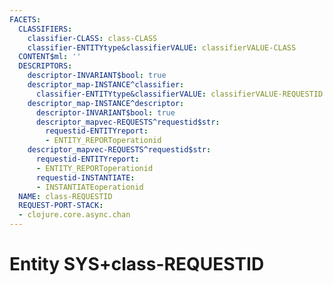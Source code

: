 ```yaml
---
FACETS:
  CLASSIFIERS:
    classifier-CLASS: class-CLASS
    classifier-ENTITYtype&classifierVALUE: classifierVALUE-CLASS
  CONTENT$ml: ''
  DESCRIPTORS:
    descriptor-INVARIANT$bool: true
    descriptor_map-INSTANCE^classifier:
      classifier-ENTITYtype&classifierVALUE: classifierVALUE-REQUESTID
    descriptor_map-INSTANCE^descriptor:
      descriptor-INVARIANT$bool: true
      descriptor_mapvec-REQUESTS^requestid$str:
        requestid-ENTITYreport:
        - ENTITY_REPORToperationid
    descriptor_mapvec-REQUESTS^requestid$str:
      requestid-ENTITYreport:
      - ENTITY_REPORToperationid
      requestid-INSTANTIATE:
      - INSTANTIATEoperationid
  NAME: class-REQUESTID
  REQUEST-PORT-STACK:
  - clojure.core.async.chan
---
```

# Entity SYS+class-REQUESTID

